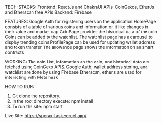 TECH-STACKS:
Frontend: ReactJs and ChakraUI
APIs: CoinGekos, EtherJs and Etherscan free APIs
Backend: Firebase


FEATURES:
Google Auth for registering users on the application
HomePage consists of a table of various coins and information on it like changes in their value and market cap
CoinPage provides the historical data of the coin
Coins can be added to the watchlist. The watchlist page has a carousel to display trending coins
ProfilePage can be used for updating wallet address and token transfer
The allowance page shows the information on all smart contracts


WORKING:
The coin List, information on the coin, and historical data are fetched using CoinGeko APIS.
Google Auth, wallet address storing, and watchlist are done by using Firebase
Etherscan, etherjs are used for interacting with Metamask


HOW TO RUN:
1. Git clone the repository.
2. In the root directory execute:
   npm install
3. To run the site:
   npm start


Live Site: https://sperax-task.vercel.app/
